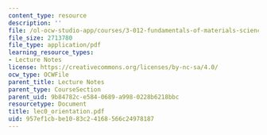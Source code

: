```yaml
---
content_type: resource
description: ''
file: /ol-ocw-studio-app/courses/3-012-fundamentals-of-materials-science-fall-2005/957ef1cbbe1083c24168566c24978187_lec0_orientation.pdf
file_size: 2713780
file_type: application/pdf
learning_resource_types:
- Lecture Notes
license: https://creativecommons.org/licenses/by-nc-sa/4.0/
ocw_type: OCWFile
parent_title: Lecture Notes
parent_type: CourseSection
parent_uid: 9b84782c-e584-0689-a998-0228b6218bbc
resourcetype: Document
title: lec0_orientation.pdf
uid: 957ef1cb-be10-83c2-4168-566c24978187
---
```

